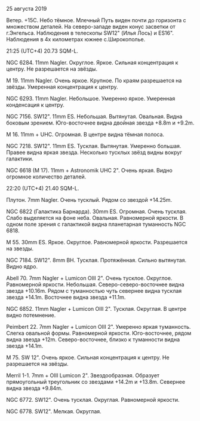 25 августа 2019

Ветер. +15С. Небо тёмное. Млечный Путь виден почти до горизонта с множеством деталей. На северо-западе виден конус засветки от г.Энгельса. Наблюдения в телескопы SW12" (Илья Лось) и ES16". Наблюдения в 4х километрах южнее с.Широкополье.

21:25 (UTC+4) 20.73 SQM-L.

NGC 6284. 11mm Nagler. Округлое. Яркое. Сильная концентрация к центру. Не разрешается на звёзды.

M 19. 11mm Nagler. Очень яркое. Крупное. По краям разрешается на звёзды. Умеренная концентрация к центру.

NGC 6293. 11mm Nagler. Небольшое. Умеренно яркое. Умеренная конденсация к центру.

NGC 7156. SW12". 11mm ES. Небольшая. Вытянутая. Овальная. Видна боковым зрением. Юго-восточнее видна двойная звезда +8.8m и +9.2m.

M 16. 11mm + UHC. Огромная. В центре видна тёмная полоса.

NGC 7218. SW12". 11mm ES. Тусклая. Вытянутая. Умеренно большая. Правее видна яркая звезда. Несколько тусклых звёзд видны вокруг галактики.

NGC 6618 (M 17). 11mm + Astronomik UHC 2". Очень яркая. Видно огромное количество деталей.


22:20 (UTC+4) 21.40 SQM-L.

Плутон. 7mm Nagler. Очень тусклый. Рядом со звездой +14.25m.

NGC 6822 (Галактика Барнарда). 30mm ES. Огромная. Очень тусклая. Слабо выделяется на фоне неба. Овальная. Равномерной яркости. В одном поле зрения с галактикой видна планетарная туманность NGC 6818.

M 55. 30mm ES. Яркое. Округлое. Равномерной яркости. Разрешается на звезды.

NGC 7184. SW12". 8mm BH. Тусклая. Протяжённая. Сильно вытянутая. Видно ядро.

Abell 70. 7mm Nagler + Lumicon OIII 2". Очень тусклое. Округлое. Равномерной яркости. Небольшая. Северо-северо-восточнее видна звезда +10.16m. Рядом с туманностью чуть севернее видна тусклая звезда +14.1m. Восточнее видна звезда +11.1m.

NGC 6852. 11mm Nagler + Lumicon OIII 2". Тусклая. Округлая. В центре видно потемнение.

Peimbert 22. 7mm Nagler + Lumicon OIII 2". Умеренно яркая туманность. Слегка овальной формы. Равномерной яркости. Юго-восточнее, рядом видна звезда +12m. Северо-восточнее, близко к туманности видна звезда +14.1m.

M 75. SW 12". Очень яркое. Сильная концентрация к центру. Не разрешается на звёзды.

Merril 1-1. 7mm + OIII Lumicon 2". Звездообразная. Образует прямоугольный треугольник со звездами +14.2m и +13.8m. Севернее видна звезда +9.84m.

NGC 6772. SW12". Очень тусклая. Округлая. Равномерной яркости.

NGC 6778. SW12". Мелкая. Округлая.  